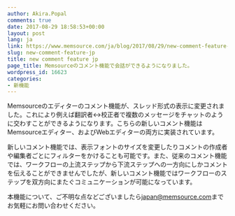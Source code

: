 ```yaml
---
author: Akira.Popal
comments: true
date: 2017-08-29 18:58:53+00:00
layout: post
lang: ja
link: https://www.memsource.com/ja/blog/2017/08/29/new-comment-feature-jp/
slug: new-comment-feature-jp
title: new comment feature jp
page_title: Memsourceのコメント機能で会話ができるようになりました。
wordpress_id: 16623
categories:
- 新機能
---
```


Memsourceのエディターのコメント機能が、スレッド形式の表示に変更されました。これにより例えば翻訳者↔️校正者で複数のメッセージをチャットのように交わすことができるようになります。こちらの新しいコメント機能はMemsourceエディター、およびWebエディターの両方に実装されています。
<!-- more -->

新しいコメント機能では、表示フォントのサイズを変更したりコメントの作成者や編集者ごとにフィルターをかけることも可能です。また、従来のコメント機能では、ワークフローの上流ステップから下流ステップへの一方向にしかコメントを伝えることができませんでしたが、新しいコメント機能ではワークフローのステップを双方向にまたぐコミュニケーションが可能になっています。

本機能について、ご不明な点などございましたら[japan@memsource.com](mailto:japan@memsource.com)までお気軽にお問い合わせください。




